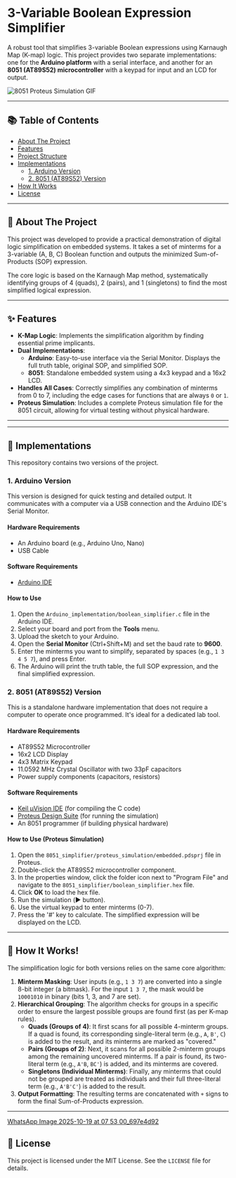 # 3-Variable Boolean Expression Simplifier

A robust tool that simplifies 3-variable Boolean expressions using Karnaugh Map (K-map) logic. This project provides two separate implementations: one for the **Arduino platform** with a serial interface, and another for an **8051 (AT89S52) microcontroller** with a keypad for input and an LCD for output.

![8051 Proteus Simulation GIF](https://i.imgur.com/your-gif-url.gif)

---

## 📚 Table of Contents

* [About The Project](#about-the-project)
* [Features](#features)
* [Project Structure](#project-structure)
* [Implementations](#implementations)
    * [1. Arduino Version](#1-arduino-version)
    * [2. 8051 (AT89S52) Version](#2-8051-at89s52-version)
* [How It Works](#how-it-works)
* [License](#license)

---

## 🎯 About The Project

This project was developed to provide a practical demonstration of digital logic simplification on embedded systems. It takes a set of minterms for a 3-variable (A, B, C) Boolean function and outputs the minimized Sum-of-Products (SOP) expression.

The core logic is based on the Karnaugh Map method, systematically identifying groups of 4 (quads), 2 (pairs), and 1 (singletons) to find the most simplified logical expression.

---

## ✨ Features

* **K-Map Logic**: Implements the simplification algorithm by finding essential prime implicants.
* **Dual Implementations**:
    * **Arduino**: Easy-to-use interface via the Serial Monitor. Displays the full truth table, original SOP, and simplified SOP.
    * **8051**: Standalone embedded system using a 4x3 keypad and a 16x2 LCD.
* **Handles All Cases**: Correctly simplifies any combination of minterms from 0 to 7, including the edge cases for functions that are always `0` or `1`.
* **Proteus Simulation**: Includes a complete Proteus simulation file for the 8051 circuit, allowing for virtual testing without physical hardware.

---



---

## 🚀 Implementations

This repository contains two versions of the project.

### 1. Arduino Version

This version is designed for quick testing and detailed output. It communicates with a computer via a USB connection and the Arduino IDE's Serial Monitor.

#### Hardware Requirements
* An Arduino board (e.g., Arduino Uno, Nano)
* USB Cable

#### Software Requirements
* [Arduino IDE](https://www.arduino.cc/en/software)

#### How to Use
1.  Open the `Arduino_implementation/boolean_simplifier.c` file in the Arduino IDE.
2.  Select your board and port from the **Tools** menu.
3.  Upload the sketch to your Arduino.
4.  Open the **Serial Monitor** (Ctrl+Shift+M) and set the baud rate to **9600**.
5.  Enter the minterms you want to simplify, separated by spaces (e.g., `1 3 4 5 7`), and press Enter.
6.  The Arduino will print the truth table, the full SOP expression, and the final simplified expression.

### 2. 8051 (AT89S52) Version

This is a standalone hardware implementation that does not require a computer to operate once programmed. It's ideal for a dedicated lab tool.



#### Hardware Requirements
* AT89S52 Microcontroller
* 16x2 LCD Display
* 4x3 Matrix Keypad
* 11.0592 MHz Crystal Oscillator with two 33pF capacitors
* Power supply components (capacitors, resistors)

#### Software Requirements
* [Keil µVision IDE](https://www.keil.com/demo/eval/c51.htm) (for compiling the C code)
* [Proteus Design Suite](https://www.labcenter.com/) (for running the simulation)
* An 8051 programmer (if building physical hardware)

#### How to Use (Proteus Simulation)
1.  Open the `8051_simplifier/proteus_simulation/embedded.pdsprj` file in Proteus.
2.  Double-click the AT89S52 microcontroller component.
3.  In the properties window, click the folder icon next to "Program File" and navigate to the `8051_simplifier/boolean_simplifier.hex` file.
4.  Click **OK** to load the hex file.
5.  Run the simulation (▶️ button).
6.  Use the virtual keypad to enter minterms (0-7).
7.  Press the '#' key to calculate. The simplified expression will be displayed on the LCD.

---

## 🧠 How It Works!

The simplification logic for both versions relies on the same core algorithm:

1.  **Minterm Masking**: User inputs (e.g., `1 3 7`) are converted into a single 8-bit integer (a bitmask). For the input `1 3 7`, the mask would be `10001010` in binary (bits 1, 3, and 7 are set).
2.  **Hierarchical Grouping**: The algorithm checks for groups in a specific order to ensure the largest possible groups are found first (as per K-map rules).
    * **Quads (Groups of 4)**: It first scans for all possible 4-minterm groups. If a quad is found, its corresponding single-literal term (e.g., `A`, `B'`, `C`) is added to the result, and its minterms are marked as "covered."
    * **Pairs (Groups of 2)**: Next, it scans for all possible 2-minterm groups among the remaining uncovered minterms. If a pair is found, its two-literal term (e.g., `A'B`, `BC'`) is added, and its minterms are covered.
    * **Singletons (Individual Minterms)**: Finally, any minterms that could not be grouped are treated as individuals and their full three-literal term (e.g., `A'B'C'`) is added to the result.
3.  **Output Formatting**: The resulting terms are concatenated with `+` signs to form the final Sum-of-Products expression.

---
[WhatsApp Image 2025-10-19 at 07 53 00_697e4d92](https://github.com/user-attachments/assets/6c048742-a397-4091-84b0-1f9ef723ba4a)

## 📜 License

This project is licensed under the MIT License. See the `LICENSE` file for details.

